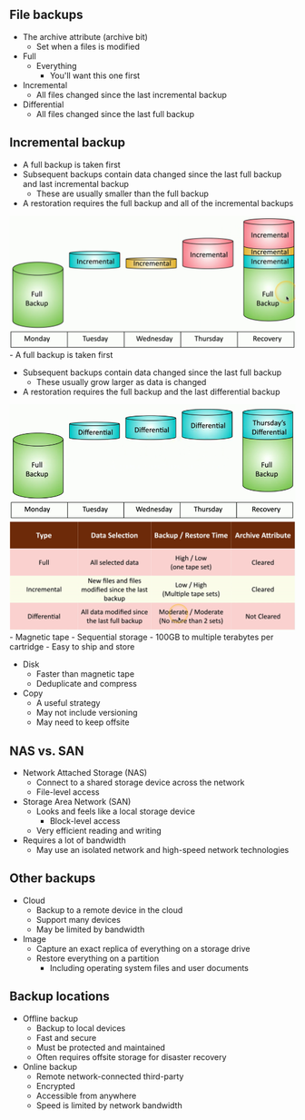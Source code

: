 ## File backups
- The archive attribute (archive bit)
	- Set when a files is modified
- Full
	- Everything
		- You'll want this one first
- Incremental
	- All files changed since the last incremental backup
- Differential
	- All files changed since the last full backup
## Incremental backup
- A full backup is taken first
- Subsequent backups contain data changed since the last full backup and last incremental backup
	- These are usually smaller than the full backup
- A restoration requires the full backup and all of the incremental backups

![](Images/Pasted%20image%2020240501194539.png)- A full backup is taken first
- Subsequent backups contain data changed since the last full backup
	- These usually grow larger as data is changed
- A restoration requires the full backup and the last differential backup

![](Images/Pasted%20image%2020240501194728.png)
![](Images/Pasted%20image%2020240501194809.png)- Magnetic tape
	- Sequential storage
	- 100GB to multiple terabytes per cartridge
	- Easy to ship and store
- Disk
	- Faster than magnetic tape
	- Deduplicate and compress
- Copy
	- A useful strategy
	- May not include versioning
	- May need to keep offsite
## NAS vs. SAN
- Network Attached Storage (NAS)
	- Connect to a shared storage device across the network
	- File-level access
- Storage Area Network (SAN)
	- Looks and feels like a local storage device
		- Block-level access
	- Very efficient reading and writing
- Requires a lot of bandwidth
	- May use an isolated network and high-speed network technologies
## Other backups
- Cloud
	- Backup to a remote device in the cloud
	- Support many devices
	- May be limited by bandwidth
- Image
	- Capture an exact replica of everything on a storage drive
	- Restore everything on a partition
		- Including operating system files and user documents
## Backup locations
- Offline backup
	- Backup to local devices
	- Fast and secure
	- Must be protected and maintained
	- Often requires offsite storage for disaster recovery
- Online backup
	- Remote network-connected third-party
	- Encrypted
	- Accessible from anywhere
	- Speed is limited by network bandwidth

